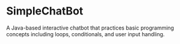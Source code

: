 # SimpleChatBot
A Java-based interactive chatbot that practices basic programming concepts including loops, conditionals, and user input handling.
